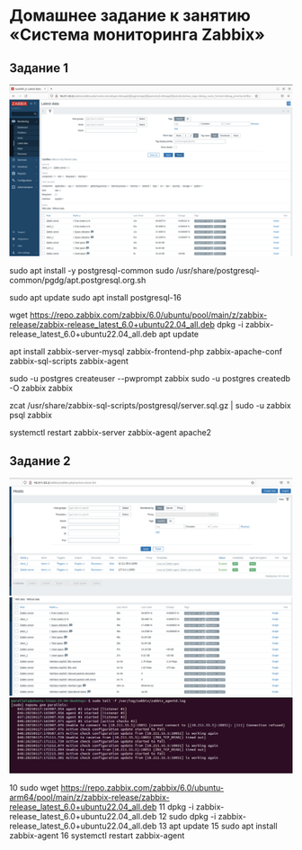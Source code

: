 # Домашнее задание к занятию «Система мониторинга Zabbix»

## Задание 1
![Описание изображения](/screen_1.png)

sudo apt install -y postgresql-common
sudo /usr/share/postgresql-common/pgdg/apt.postgresql.org.sh

sudo apt update
sudo apt install postgresql-16

wget https://repo.zabbix.com/zabbix/6.0/ubuntu/pool/main/z/zabbix-release/zabbix-release_latest_6.0+ubuntu22.04_all.deb
dpkg -i zabbix-release_latest_6.0+ubuntu22.04_all.deb
apt update

apt install zabbix-server-mysql zabbix-frontend-php zabbix-apache-conf zabbix-sql-scripts zabbix-agent

sudo -u postgres createuser --pwprompt zabbix
sudo -u postgres createdb -O zabbix zabbix

zcat /usr/share/zabbix-sql-scripts/postgresql/server.sql.gz | sudo -u zabbix psql zabbix

systemctl restart zabbix-server zabbix-agent apache2

## Задание 2

![Описание изображения](/screen_2.png)
![Описание изображения](/screen_3.png)
![Описание изображения](/screen_4.png)

10  sudo wget https://repo.zabbix.com/zabbix/6.0/ubuntu-arm64/pool/main/z/zabbix-release/zabbix-release_latest_6.0+ubuntu22.04_all.deb
11  dpkg -i zabbix-release_latest_6.0+ubuntu22.04_all.deb
12  sudo dpkg -i zabbix-release_latest_6.0+ubuntu22.04_all.deb
13  apt update
15  sudo apt install zabbix-agent
16  systemctl restart zabbix-agent
